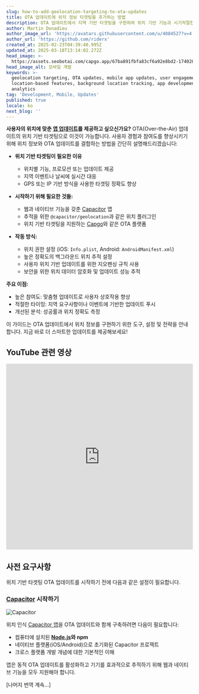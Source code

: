 ```yaml
---
slug: how-to-add-geolocation-targeting-to-ota-updates
title: OTA 업데이트에 위치 정보 타겟팅을 추가하는 방법
description: OTA 업데이트에서 지역 기반 타겟팅을 구현하여 위치 기반 기능과 시기적절한 업데이트로 사용자 참여도를 높이는 방법을 알아보세요.
author: Martin Donadieu
author_image_url: 'https://avatars.githubusercontent.com/u/4084527?v=4'
author_url: 'https://github.com/riderx'
created_at: 2025-02-23T04:39:40.995Z
updated_at: 2025-03-18T13:14:02.272Z
head_image: >-
  https://assets.seobotai.com/capgo.app/67ba891fbfa83cf6a92e8bd2-1740285846827.jpg
head_image_alt: 모바일 개발
keywords: >-
  geolocation targeting, OTA updates, mobile app updates, user engagement,
  location-based features, background location tracking, app development,
  analytics
tag: 'Development, Mobile, Updates'
published: true
locale: ko
next_blog: ''
---
```

**사용자의 위치에 맞춘 [앱 업데이트](https://capgo.app/plugins/capacitor-updater/)를 제공하고 싶으신가요?** OTA(Over-the-Air) 업데이트의 위치 기반 타겟팅으로 이것이 가능합니다. 사용자 경험과 참여도를 향상시키기 위해 위치 정보와 OTA 업데이트를 결합하는 방법을 간단히 설명해드리겠습니다:

-   **위치 기반 타겟팅이 필요한 이유**
    
    -   위치별 기능, 프로모션 또는 업데이트 제공
    -   지역 이벤트나 날씨에 실시간 대응
    -   GPS 또는 IP 기반 방식을 사용한 타겟팅 정확도 향상
-   **시작하기 위해 필요한 것들:**
    
    -   웹과 네이티브 기능을 갖춘 [Capacitor](https://capacitorjs.com/) 앱
    -   추적을 위한 `@capacitor/geolocation`과 같은 위치 플러그인
    -   위치 기반 타겟팅을 지원하는 [Capgo](https://capgo.app/)와 같은 OTA 플랫폼
-   **작동 방식:**
    
    -   위치 권한 설정 (iOS: `Info.plist`, Android: `AndroidManifest.xml`)
    -   높은 정확도의 백그라운드 위치 추적 설정
    -   사용자 위치 기반 업데이트를 위한 지오펜싱 규칙 사용
    -   보안을 위한 위치 데이터 암호화 및 업데이트 성능 추적

**주요 이점:**

-   높은 참여도: 맞춤형 업데이트로 사용자 상호작용 향상
-   적절한 타이밍: 지역 요구사항이나 이벤트에 기반한 업데이트 푸시
-   개선된 분석: 성공률과 위치 정확도 측정

이 가이드는 OTA 업데이트에서 위치 정보를 구현하기 위한 도구, 설정 및 전략을 안내합니다. 지금 바로 더 스마트한 업데이트를 제공해보세요!

## YouTube 관련 영상

<iframe src="https://www.youtube.com/embed/DWpcD6bvTRA" aria-label="YouTube video player" frameborder="0" allow="accelerometer; autoplay; clipboard-write; encrypted-media; gyroscope; picture-in-picture; web-share" referrerpolicy="strict-origin-when-cross-origin" style="width: 100%; height: 500px;" allowfullscreen></iframe>

## 사전 요구사항

위치 기반 타겟팅 OTA 업데이트를 시작하기 전에 다음과 같은 설정이 필요합니다.

### [Capacitor](https://capacitorjs.com/) 시작하기

![Capacitor](https://mars-images.imgix.net/seobot/screenshots/capacitorjs.com-4c1a6a7e452082d30f5bff9840b00b7d-2025-02-23.jpg?auto=compress)

위치 인식 [Capacitor 앱](https://capgo.app/plugins/ivs-player/)을 OTA 업데이트와 함께 구축하려면 다음이 필요합니다:

-   컴퓨터에 설치된 **[Node.js](https://nodejs.org/en)와 npm**
-   네이티브 플랫폼(iOS/Android)으로 초기화된 Capacitor 프로젝트
-   크로스 플랫폼 개발 개념에 대한 기본적인 이해

앱은 동적 OTA 업데이트를 활성화하고 기기를 효과적으로 추적하기 위해 웹과 네이티브 기능을 모두 지원해야 합니다.

[나머지 번역 계속...]

